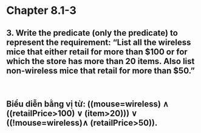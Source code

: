 # Chapter 8.1-3
## 3. Write the predicate (only the predicate) to represent the requirement: “List all the wireless mice that either retail for more than $100 or for which the store has more than 20 items. Also list non-wireless mice that retail for more than $50.”
<br>

## Biểu diễn bằng vị từ: ((mouse=wireless) ∧ ((retailPrice>100) ∨ (item>20))) ∨ ((!mouse=wireless)∧ (retailPrice>50)).


